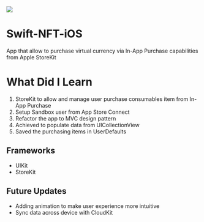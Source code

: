 <img src="https://github.com/esikmalazman/Swift-NFT-iOS/blob/main/1.png?raw=true>">

# Swift-NFT-iOS
 App that allow to purchase virtual currency via In-App Purchase capabilities from Apple StoreKit

# What Did I Learn

1. StoreKit to allow and manage user purchase consumables item from In-App Purchase
2. Setup Sandbox user from App Store Connect
3. Refactor the app to MVC design pattern
4. Achieved to populate data from UICollectionView
5. Saved the purchasing items in UserDefaults

## Frameworks

- UIKit
- StoreKit

## Future Updates

- Adding animation to make user experience more intuitive
- Sync data across device with CloudKit



